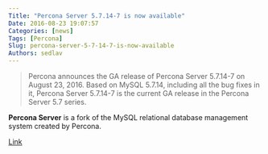 ```yaml
---
Title: "Percona Server 5.7.14-7 is now available"
Date: 2016-08-23 19:07:57
Categories: [news]
Tags: [Percona]
Slug: percona-server-5-7-14-7-is-now-available
Authors: sedlav
---
```


> Percona announces the GA release of Percona Server 5.7.14-7 on August 23, 2016. Based on MySQL 5.7.14, including all the bug fixes in it, Percona Server 5.7.14-7 is the current GA release in the Percona Server 5.7 series.

**Percona Server** is a fork of the MySQL relational database management system created by Percona.

[Link](https://www.percona.com/blog/2016/08/23/percona-server-5-7-14-7-is-now-available/)

